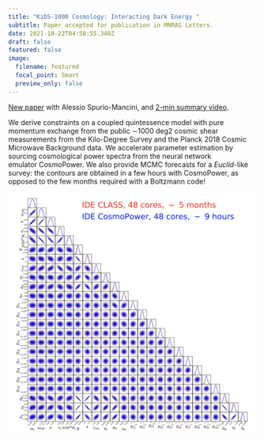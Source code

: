```yaml
---
title: "KiDS-1000 Cosmology: Interacting Dark Energy "
subtitle: Paper accepted for publication in MNRAS Letters.
date: 2021-10-22T04:58:55.340Z
draft: false
featured: false
image:
  filename: featured
  focal_point: Smart
  preview_only: false
---
```

[New paper](https://arxiv.org/abs/2110.07587) with Alessio Spurio-Mancini, and [2-min summary video](https://www.youtube.com/watch?v=c2x8hzApAgE).

We derive constraints on a coupled quintessence model with pure momentum exchange from the public ∼1000 deg2 cosmic shear measurements from the Kilo-Degree Survey and the Planck 2018 Cosmic Microwave Background data. We accelerate parameter estimation by sourcing cosmological power spectra from the neural network emulator CosmoPower.  We also provide MCMC forecasts for a *Euclid*-like survey: the contours are obtained in a few hours with CosmoPower, as opposed to the few months required with a Boltzmann code!



![](screen-shot-2021-10-22-at-07.02.37.png)